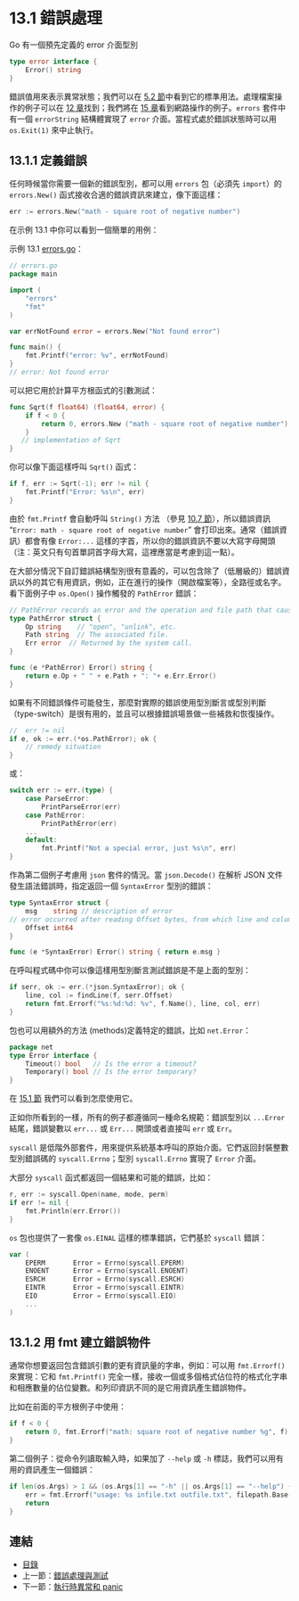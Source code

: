 # 13.1 錯誤處理

Go 有一個預先定義的 error 介面型別

```go
type error interface {
	Error() string
}
```

錯誤值用來表示異常狀態；我們可以在 [5.2 節](05.2.md)中看到它的標準用法。處理檔案操作的例子可以在 [12 章](12.0.md)找到；我們將在 [15 章](15.0.md)看到網路操作的例子。`errors` 套件中有一個 `errorString` 結構體實現了 `error` 介面。當程式處於錯誤狀態時可以用 `os.Exit(1)` 來中止執行。

## 13.1.1 定義錯誤

任何時候當你需要一個新的錯誤型別，都可以用 `errors` 包（必須先 `import`）的 `errors.New()` 函式接收合適的錯誤資訊來建立，像下面這樣：

```go
err := errors.New("math - square root of negative number")
```

在示例 13.1 中你可以看到一個簡單的用例：

示例 13.1 [errors.go](examples/chapter_13/errors.go)：

```go
// errors.go
package main

import (
	"errors"
	"fmt"
)

var errNotFound error = errors.New("Not found error")

func main() {
	fmt.Printf("error: %v", errNotFound)
}
// error: Not found error
```

可以把它用於計算平方根函式的引數測試：

```go
func Sqrt(f float64) (float64, error) {
	if f < 0 {
		return 0, errors.New ("math - square root of negative number")
	}
   // implementation of Sqrt
}
```

你可以像下面這樣呼叫 `Sqrt()` 函式：

```go
if f, err := Sqrt(-1); err != nil {
	fmt.Printf("Error: %s\n", err)
}
```

由於 `fmt.Printf` 會自動呼叫 `String()` 方法 （參見 [10.7 節](10.7.md)），所以錯誤資訊 “`Error: math - square root of negative number`” 會打印出來。通常（錯誤資訊）都會有像 `Error:...` 這樣的字首，所以你的錯誤資訊不要以大寫字母開頭（注：英文只有句首單詞首字母大寫，這裡應當是考慮到這一點）。

在大部分情況下自訂錯誤結構型別很有意義的，可以包含除了（低層級的）錯誤資訊以外的其它有用資訊，例如，正在進行的操作（開啟檔案等），全路徑或名字。看下面例子中 `os.Open()` 操作觸發的 `PathError` 錯誤：

```go
// PathError records an error and the operation and file path that caused it.
type PathError struct {
	Op string    // "open", "unlink", etc.
	Path string  // The associated file.
	Err error  // Returned by the system call.
}

func (e *PathError) Error() string {
	return e.Op + " " + e.Path + ": "+ e.Err.Error()
}
```

如果有不同錯誤條件可能發生，那麼對實際的錯誤使用型別斷言或型別判斷（type-switch）是很有用的，並且可以根據錯誤場景做一些補救和恢復操作。

```go
//  err != nil
if e, ok := err.(*os.PathError); ok {
	// remedy situation
}
```

或：

```go
switch err := err.(type) {
	case ParseError:
		PrintParseError(err)
	case PathError:
		PrintPathError(err)
	...
	default:
		fmt.Printf("Not a special error, just %s\n", err)
}
```

作為第二個例子考慮用 `json` 套件的情況。當 `json.Decode()` 在解析 JSON 文件發生語法錯誤時，指定返回一個 `SyntaxError` 型別的錯誤：

```go
type SyntaxError struct {
	msg    string // description of error
// error occurred after reading Offset bytes, from which line and columnnr can be obtained
	Offset int64
}

func (e *SyntaxError) Error() string { return e.msg }
```

在呼叫程式碼中你可以像這樣用型別斷言測試錯誤是不是上面的型別：

```go
if serr, ok := err.(*json.SyntaxError); ok {
	line, col := findLine(f, serr.Offset)
	return fmt.Errorf("%s:%d:%d: %v", f.Name(), line, col, err)
}
```

包也可以用額外的方法 (methods)定義特定的錯誤，比如 `net.Error`：

```go
package net
type Error interface {
	Timeout() bool   // Is the error a timeout?
	Temporary() bool // Is the error temporary?
}
```

在 [15.1 節](15.1.md) 我們可以看到怎麼使用它。

正如你所看到的一樣，所有的例子都遵循同一種命名規範：錯誤型別以 `...Error` 結尾，錯誤變數以 `err...` 或 `Err...` 開頭或者直接叫 `err` 或 `Err`。

`syscall` 是低階外部套件，用來提供系統基本呼叫的原始介面。它們返回封裝整數型別錯誤碼的 `syscall.Errno`；型別 `syscall.Errno` 實現了 `Error` 介面。

大部分 `syscall` 函式都返回一個結果和可能的錯誤，比如：

```go
r, err := syscall.Open(name, mode, perm)
if err != nil {
	fmt.Println(err.Error())
}
```

`os` 包也提供了一套像 `os.EINAL` 這樣的標準錯誤，它們基於 `syscall` 錯誤：

```go
var (
	EPERM		Error = Errno(syscall.EPERM)
	ENOENT		Error = Errno(syscall.ENOENT)
	ESRCH		Error = Errno(syscall.ESRCH)
	EINTR		Error = Errno(syscall.EINTR)
	EIO			Error = Errno(syscall.EIO)
	...
)
```

## 13.1.2 用 fmt 建立錯誤物件

通常你想要返回包含錯誤引數的更有資訊量的字串，例如：可以用 `fmt.Errorf()` 來實現：它和 `fmt.Printf()` 完全一樣，接收一個或多個格式佔位符的格式化字串和相應數量的佔位變數。和列印資訊不同的是它用資訊產生錯誤物件。

比如在前面的平方根例子中使用：

```go
if f < 0 {
	return 0, fmt.Errorf("math: square root of negative number %g", f)
}
```

第二個例子：從命令列讀取輸入時，如果加了 `--help` 或 `-h` 標誌，我們可以用有用的資訊產生一個錯誤：

```go
if len(os.Args) > 1 && (os.Args[1] == "-h" || os.Args[1] == "--help") {
	err = fmt.Errorf("usage: %s infile.txt outfile.txt", filepath.Base(os.Args[0]))
	return
}
```

## 連結

- [目錄](directory.md)
- 上一節：[錯誤處理與測試](13.0.md)
- 下一節：[執行時異常和 panic](13.2.md)
